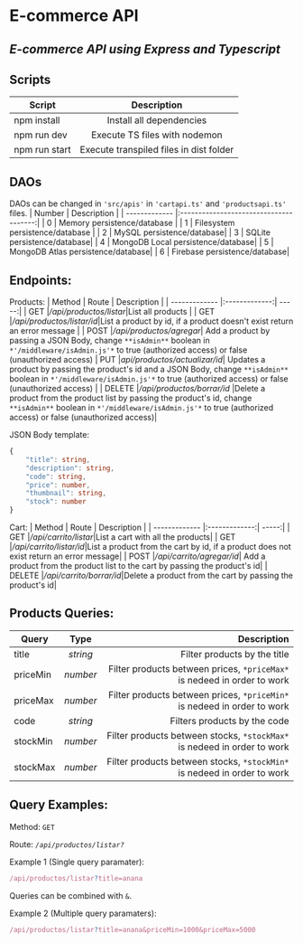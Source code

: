 # E-commerce API 
## _E-commerce API using Express and Typescript_

## Scripts
| Script        | Description                            |
| ------------- |:--------------------------------------:|
| npm install   | Install all dependencies               |
| npm run dev   | Execute TS files with nodemon          | 
| npm run start | Execute transpiled files in dist folder|
## DAOs
DAOs can be changed in `'src/apis'` in `'cartapi.ts'` and `'productsapi.ts'` files.
| Number        | Description                            |
| ------------- |:--------------------------------------:|
| 0 | Memory persistence/database           |
| 1 | Filesystem persistence/database          | 
| 2 | MySQL persistence/database|
| 3 | SQLite persistence/database|
| 4 | MongoDB Local persistence/database|
| 5 | MongoDB Atlas persistence/database|
| 6 | Firebase persistence/database|

## Endpoints:
Products:
| Method       | Route          | Description  |
| ------------- |:-------------:| -----:|
| GET     |*/api/productos/listar*|List all products |
| GET     |*/api/productos/listar/id*|List a product by id, if a product doesn't exist return an error message |
| POST    |*/api/productos/agregar*| Add a product by passing a JSON Body, change `**isAdmin**` boolean in `*'/middleware/isAdmin.js'*` to true (authorized access) or false (unauthorized access)
| PUT     |*api/productos/actualizar/id*| Updates a product by passing the product's id and a JSON Body, change `**isAdmin**` boolean in `*'/middleware/isAdmin.js'*` to true (authorized access) or false (unauthorized access) |
| DELETE |*/api/productos/borrar/id* |Delete a product from the product list by passing the product's id, change  `**isAdmin**` boolean in `*'/middleware/isAdmin.js'*` to true (authorized access) or false (unauthorized access)|

JSON Body template: 
```Typescript
{
    "title": string,
    "description": string,
    "code": string,
    "price": number,
    "thumbnail": string,
    "stock": number
}
```


Cart:
| Method       | Route          | Description  |
| ------------- |:-------------:| -----:|
| GET     |*/api/carrito/listar*|List a cart with all the products|
| GET     |*/api/carrito/listar/id*|List a product from the cart by id, if a product does not exist return an error message|
| POST    |*/api/carrito/agregar/id*| Add a product from the product list to the cart by passing the product's id|
| DELETE |*/api/carrito/borrar/id*|Delete a product from the cart by passing the product's id|

## Products Queries:


| Query      | Type          | Description  |
| ------------- |:-------------:| -----:|
| title     |_string_|Filter products by the title|
| priceMin     |_number_| Filter products between prices, `*priceMax*` is nedeed in order to work|
| priceMax   |_number_| Filter products between prices, `*priceMin*` is nedeed in order to work|
| code |_string_|Filters products by the code|
| stockMin |_number_|Filter products between stocks, `*stockMax*` is nedeed in order to work|
| stockMax |_number_|Filter products between stocks, `*stockMin*` is nedeed in order to work|

## Query Examples:
Method: `GET`

Route: _`/api/productos/listar?`_

Example 1 (Single query paramater):
```Typescript
/api/productos/listar?title=anana
````

Queries can be combined with `&`.

Example 2 (Multiple query paramaters): 
```Typescript
/api/productos/listar?title=anana&priceMin=1000&priceMax=5000
```